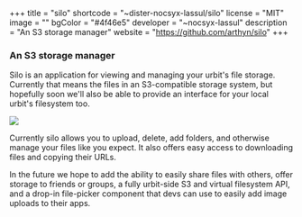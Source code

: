 +++
title = "silo"
shortcode = "~dister-nocsyx-lassul/silo"
license = "MIT"
image = ""
bgColor = "#4f46e5"
developer = "~nocsyx-lassul"
description = "An S3 storage manager"
website = "https://github.com/arthyn/silo"
+++

### An S3 storage manager

Silo is an application for viewing and managing your urbit's file storage. Currently that means the files in an S3-compatible storage system, but hopefully soon we'll also be able to provide an interface for your local urbit's filesystem too.

![](https://nyc3.digitaloceanspaces.com/hmillerdev/nocsyx-lassul/2022.7.23..19.23.39-Screen%20Shot%202022-07-23%20at%202.23.07%20PM.png)

Currently silo allows you to upload, delete, add folders, and otherwise manage your files like you expect. It also offers easy access to downloading files and copying their URLs.

In the future we hope to add the ability to easily share files with others, offer storage to friends or groups, a fully urbit-side S3 and virtual filesystem API, and a drop-in file-picker component that devs can use to easily add image uploads to their apps.

